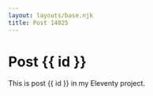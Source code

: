```yaml
---
layout: layouts/base.njk
title: Post 14025
---
```


# Post {{ id }}

This is post {{ id }} in my Eleventy project.
